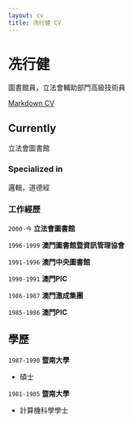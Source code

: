 ```yaml
---
layout: cv
title: 冼行健 CV
---
```

# 冼行健
圖書館員，立法會輔助部門高級技術員 

<div id="webaddress">
<a href="https://elipapa.github.io/markdown-cv/</a>
| <a href="https://elipapa.github.io/markdown-cv/">Markdown CV</a>
</div>


## Currently

立法會圖書館


### Specialized in

邏輯，道德經 


### 工作經歷

`2000-今`
__立法會圖書館__

`1996-1999`
__澳門圖書館暨資訊管理協會__

`1991-1996`
__澳門中央圖書館__

`1990-1991`
__澳門PIC__

`1986-1987`
__澳門激成集團__

`1985-1986`
__澳門PIC__


## 學歷 

`1987-1990`
__暨南大學__

- 碩士
 
`1981-1985`
__暨南大學__

- 計算機科學學士

<!-- ### Footer

Last updated: July 2024  -->



